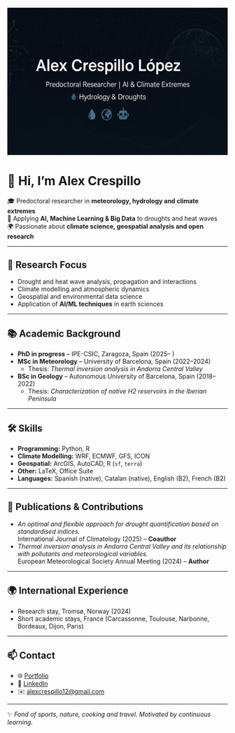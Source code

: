 ![Banner](./A_digital_graphic_design_banner_features_"Alex_Cre.png)

# 👋 Hi, I’m Alex Crespillo

🎓 Predoctoral researcher in **meteorology, hydrology and climate extremes**  
🤖 Applying **AI, Machine Learning & Big Data** to droughts and heat waves  
🌍 Passionate about **climate science, geospatial analysis and open research**

---

## 🔬 Research Focus
- Drought and heat wave analysis, propagation and interactions
- Climate modelling and atmospheric dynamics
- Geospatial and environmental data science
- Application of **AI/ML techniques** in earth sciences

---

## 📚 Academic Background
- **PhD in progress** – IPE-CSIC, Zaragoza, Spain (2025– )  
- **MSc in Meteorology** – University of Barcelona, Spain (2022–2024)  
  - Thesis: *Thermal inversion analysis in Andorra Central Valley*  
- **BSc in Geology** – Autonomous University of Barcelona, Spain (2018–2022)  
  - Thesis: *Characterization of native H2 reservoirs in the Iberian Peninsula*

---

## 🛠️ Skills
- **Programming:** Python, R  
- **Climate Modelling:** WRF, ECMWF, GFS, ICON  
- **Geospatial:** ArcGIS, AutoCAD, R (`sf`, `terra`)  
- **Other:** LaTeX, Office Suite  
- **Languages:** Spanish (native), Catalan (native), English (B2), French (B2)  

---

## 📄 Publications & Contributions
- *An optimal and flexible approach for drought quantification based on standardised indices.*  
  International Journal of Climatology (2025) – **Coauthor**  
- *Thermal inversion analysis in Andorra Central Valley and its relationship with pollutants and meteorological variables.*  
  European Meteorological Society Annual Meeting (2024) – **Author**

---

## 🌍 International Experience
- Research stay, Tromsø, Norway (2024)  
- Short academic stays, France (Carcassonne, Toulouse, Narbonne, Bordeaux, Dijon, Paris)

---

## 📫 Contact
- 🌐 [Portfolio](https://portfoliofinalalex.netlify.app)  
- 💼 [LinkedIn](https://www.linkedin.com/in/alexcrespillo)  
- ✉️ alexcrespillo12@gmail.com  

---
✨ *Fond of sports, nature, cooking and travel. Motivated by continuous learning.*  
